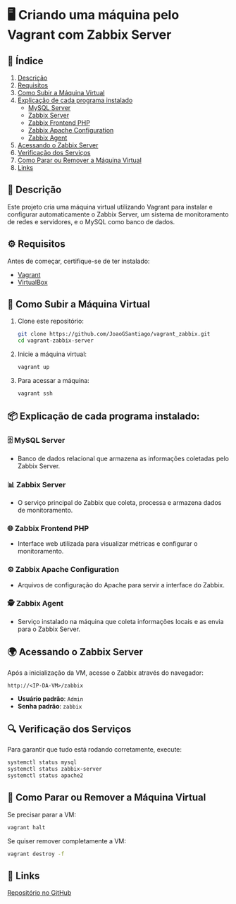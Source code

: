 # 🖥️ Criando uma máquina pelo Vagrant com Zabbix Server

## 📑 Índice
1. [Descrição](#descrição)
2. [Requisitos](#requisitos)
3. [Como Subir a Máquina Virtual](#como-subir-a-máquina-virtual)
4. [Explicação de cada programa instalado](#explicação-de-cada-programa-instalado)
   - [MySQL Server](#mysql-server)
   - [Zabbix Server](#zabbix-server)
   - [Zabbix Frontend PHP](#zabbix-frontend-php)
   - [Zabbix Apache Configuration](#zabbix-apache-configuration)
   - [Zabbix Agent](#zabbix-agent)
5. [Acessando o Zabbix Server](#acessando-o-zabbix-server)
6. [Verificação dos Serviços](#verificação-dos-serviços)
7. [Como Parar ou Remover a Máquina Virtual](#como-parar-ou-remover-a-máquina-virtual)
8. [Links](#links)

## 📝 Descrição
Este projeto cria uma máquina virtual utilizando Vagrant para instalar e configurar automaticamente o Zabbix Server, um sistema de monitoramento de redes e servidores, e o MySQL como banco de dados.

## ⚙️ Requisitos
Antes de começar, certifique-se de ter instalado:
- [Vagrant](https://www.vagrantup.com/downloads)
- [VirtualBox](https://www.virtualbox.org/)

## 🚀 Como Subir a Máquina Virtual
1. Clone este repositório:
   ```bash
   git clone https://github.com/JoaoGSantiago/vagrant_zabbix.git
   cd vagrant-zabbix-server
   ```
2. Inicie a máquina virtual:
   ```bash
   vagrant up
   ```
3. Para acessar a máquina:
   ```bash
   vagrant ssh
   ```

## 📦 Explicação de cada programa instalado:

### 🗄️ MySQL Server
- Banco de dados relacional que armazena as informações coletadas pelo Zabbix Server.

### 📊 Zabbix Server
- O serviço principal do Zabbix que coleta, processa e armazena dados de monitoramento.

### 🌐 Zabbix Frontend PHP
- Interface web utilizada para visualizar métricas e configurar o monitoramento.

### ⚙️ Zabbix Apache Configuration
- Arquivos de configuração do Apache para servir a interface do Zabbix.

### 🕵️ Zabbix Agent
- Serviço instalado na máquina que coleta informações locais e as envia para o Zabbix Server.

## 🌍 Acessando o Zabbix Server
Após a inicialização da VM, acesse o Zabbix através do navegador:
```
http://<IP-DA-VM>/zabbix
```
- **Usuário padrão**: `Admin`
- **Senha padrão**: `zabbix`

## 🔍 Verificação dos Serviços
Para garantir que tudo está rodando corretamente, execute:
```bash
systemctl status mysql
systemctl status zabbix-server
systemctl status apache2
```

## 🛑 Como Parar ou Remover a Máquina Virtual
Se precisar parar a VM:
```bash
vagrant halt
```
Se quiser remover completamente a VM:
```bash
vagrant destroy -f
```

## 🔗 Links
[Repositório no GitHub](https://github.com/JoaoGSantiago/vagrant_zabbix/)

